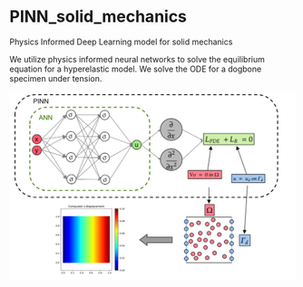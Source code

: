 # PINN_solid_mechanics
Physics Informed Deep Learning model for solid mechanics

We utilize physics informed neural networks to solve the equilibrium equation for a hyperelastic model. We solve the ODE for a dogbone specimen under tension.

![This is an image](/pinn.PNG)
